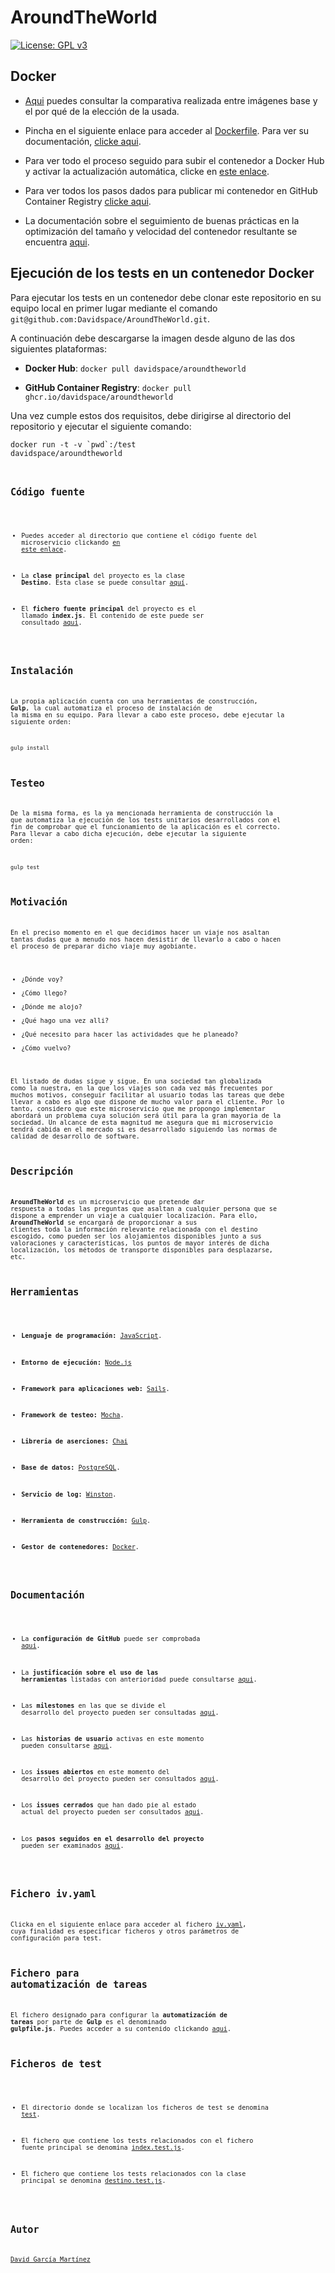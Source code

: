 # AroundTheWorld
[![License: GPL v3](https://img.shields.io/badge/License-GPLv3-blue.svg)](https://www.gnu.org/licenses/gpl-3.0)

## Docker

- [Aqui](https://github.com/Davidspace/AroundTheWorld/tree/master/docs) puedes consultar la comparativa realizada entre imágenes base y el por qué de la elección de la usada.

- Pincha en el siguiente enlace para acceder al [Dockerfile](https://github.com/Davidspace/AroundTheWorld/blob/master/Dockerfile). Para ver su documentación, [clicke aqui](https://github.com/Davidspace/AroundTheWorld/blob/master/docs/dockerfile.md).

- Para ver todo el proceso seguido para subir el contenedor a Docker Hub y activar la actualización automática, clicke en [este enlace](https://github.com/Davidspace/AroundTheWorld/blob/master/docs/config_DockerHub.md).

- Para ver todos los pasos dados para publicar mi contenedor en GitHub Container Registry [clicke aqui](https://github.com/Davidspace/AroundTheWorld/blob/master/docs/config_GHCR.md).

- La documentación sobre el seguimiento de buenas prácticas en la optimización del tamaño y velocidad del contenedor resultante se encuentra [aqui](https://github.com/Davidspace/AroundTheWorld/blob/master/docs/dockerfile.md).

## Ejecución de los tests en un contenedor Docker

Para ejecutar los tests en un contenedor debe clonar este repositorio en su equipo local en primer lugar mediante el comando `git@github.com:Davidspace/AroundTheWorld.git`.

A continuación debe descargarse la imagen desde alguno de las dos siguientes plataformas:

- **Docker Hub**: `docker pull davidspace/aroundtheworld`

- **GitHub Container Registry**: `docker pull ghcr.io/davidspace/aroundtheworld`

Una vez cumple estos dos requisitos, debe dirigirse al directorio del repositorio y ejecutar el siguiente comando:

<code>docker run -t -v \`pwd\`:/test davidspace/aroundtheworld<code>

## Código fuente
- Puedes acceder al directorio que contiene el código fuente del microservicio clickando [en este enlace](https://github.com/Davidspace/AroundTheWorld/tree/master/src).

- La **clase principal** del proyecto es la clase **Destino**. Esta clase se puede consultar [aquí](https://github.com/Davidspace/AroundTheWorld/blob/master/src/destino.js).

- El **fichero fuente principal** del proyecto es el llamado **index.js**. El contenido de este puede ser consultado [aqui](https://github.com/Davidspace/AroundTheWorld/blob/master/src/index.js).

## Instalación
La propia aplicación cuenta con una herramientas de construcción, **Gulp**, la cual automatiza el proceso de instalación de la misma en su equipo. Para llevar a cabo este proceso, debe ejecutar la siguiente orden:

`gulp install`

## Testeo
De la misma forma, es la ya mencionada herramienta de construcción la que automatiza la ejecución de los tests unitarios desarrollados con el fin de comprobar que el funcionamiento de la aplicación es el correcto. Para llevar a cabo dicha ejecución, debe ejecutar la siguiente orden:

`gulp test`

## Motivación
En el preciso momento en el que decidimos hacer un viaje nos asaltan tantas dudas que a menudo nos hacen desistir de llevarlo a cabo o hacen el proceso de preparar dicho viaje muy agobiante. 

- ¿Dónde voy? 
- ¿Cómo llego? 
- ¿Dónde me alojo? 
- ¿Qué hago una vez alli? 
- ¿Qué necesito para hacer las actividades que he planeado? 
- ¿Cómo vuelvo?

El listado de dudas sigue y sigue. En una sociedad tan globalizada como la nuestra, en la que los viajes son cada vez más frecuentes por muchos motivos, conseguir facilitar al usuario todas las tareas que debe llevar a cabo es algo que dispone de mucho valor para el cliente. Por lo tanto, considero que este microservicio que me propongo implementar abordará un problema cuya solución será útil para la gran mayoria de la sociedad. Un alcance de esta magnitud me asegura que mi microservicio tendrá cabida en el mercado si es desarrollado siguiendo las normas de calidad de desarrollo de software.

## Descripción
**AroundTheWorld** es un microservicio que pretende dar respuesta a todas las preguntas que asaltan a cualquier persona que se dispone a emprender un viaje a cualquier localización. Para ello, **AroundTheWorld** se encargará de proporcionar a sus clientes toda la información relevante relacionada con el destino escogido, como pueden ser los alojamientos disponibles junto a sus valoraciones y características, los puntos de mayor interés de dicha localización, los métodos de transporte disponibles para desplazarse, etc.

## Herramientas
- **Lenguaje de programación:** [JavaScript](https://www.javascript.com/).

- **Entorno de ejecución:** [Node.js](https://nodejs.org/es/)

- **Framework para aplicaciones web:** [Sails](https://sailsjs.com/). 

- **Framework de testeo:** [Mocha](https://mochajs.org/).

- **Libreria de aserciones:** [Chai](https://www.chaijs.com/)

- **Base de datos:** [PostgreSQL](https://www.postgresql.org/).

- **Servicio de log:** [Winston](https://github.com/winstonjs/winston).

- **Herramienta de construcción:** [Gulp](https://gulpjs.com/).

- **Gestor de contenedores:** [Docker](https://www.docker.com/).

## Documentación
- La **configuración de GitHub** puede ser comprobada [aqui](documentos/configGit.md).

- La **justificación sobre el uso de las herramientas** listadas con anterioridad puede consultarse [aqui](https://github.com/Davidspace/AroundTheWorld/blob/master/docs/herramientas.md).

- Las **milestones** en las que se divide el desarrollo del proyecto pueden ser consultadas [aqui](https://github.com/Davidspace/AroundTheWorld/issues?q=is%3Aopen+is%3Aissue+label%3Auser-stories).

- Las **historias de usuario** activas en este momento pueden consultarse [aqui](https://github.com/Davidspace/AroundTheWorld/issues?q=is%3Aopen+is%3Aissue+label%3Auser-stories).

- Los **issues abiertos** en este momento del desarrollo del proyecto pueden ser consultados [aqui](https://github.com/Davidspace/AroundTheWorld/issues?q=is%3Aopen+is%3Aissue).

- Los **issues cerrados** que han dado pie al estado actual del proyecto pueden ser consultados [aqui](https://github.com/Davidspace/AroundTheWorld/issues?q=is%3Aissue+is%3Aclosed).

- Los **pasos seguidos en el desarrollo del proyecto** pueden ser examinados [aqui](https://github.com/Davidspace/AroundTheWorld/blob/master/docs/pasos.md).

## Fichero iv.yaml
Clicka en el siguiente enlace para acceder al fichero [iv.yaml](https://github.com/Davidspace/AroundTheWorld/blob/master/iv.yaml), cuya finalidad es especificar ficheros y otros parámetros de configuración para test.

## Fichero para automatización de tareas
El fichero designado para configurar la **automatización de tareas** por parte de **Gulp** es el denominado **gulpfile.js**. Puedes acceder a su contenido clickando [aqui](https://github.com/Davidspace/AroundTheWorld/blob/master/gulpfile.js).

## Ficheros de test
- El directorio donde se localizan los ficheros de test se denomina [test](https://github.com/Davidspace/AroundTheWorld/tree/master/test).

- El fichero que contiene los tests relacionados con el fichero fuente principal se denomina [index.test.js](https://github.com/Davidspace/AroundTheWorld/blob/master/test/index.test.js).

- El fichero que contiene los tests relacionados con la clase principal se denomina [destino.test.js](https://github.com/Davidspace/AroundTheWorld/blob/master/test/destino.test.js).

## Autor
[David García Martínez](https://github.com/Davidspace)
